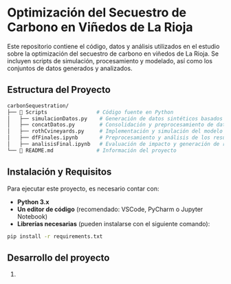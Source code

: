 # Optimización del Secuestro de Carbono en Viñedos de La Rioja

Este repositorio contiene el código, datos y análisis utilizados en el estudio sobre la optimización del secuestro de carbono en viñedos de La Rioja. Se incluyen scripts de simulación, procesamiento y modelado, así como los conjuntos de datos generados y analizados.

## Estructura del Proyecto


```bash
carbonSequestration/
├── 📂 Scripts                # Código fuente en Python
│   ├── simulacionDatos.py    # Generación de datos sintéticos basados en clima y suelo
│   ├── concatDatos.py        # Consolidación y preprocesamiento de datos
│   ├── rothCvineyards.py     # Implementación y simulación del modelo RothC
│   ├── dfFinales.ipynb       # Preprocesamiento y análisis de los resultados
│   ├── analisisFinal.ipynb   # Evaluación de impacto y generación de reportes
└── 📄 README.md              # Información del proyecto
```

## Instalación y Requisitos

Para ejecutar este proyecto, es necesario contar con:

- **Python 3.x**
- **Un editor de código** (recomendado: VSCode, PyCharm o Jupyter Notebook)
- **Librerías necesarias** (pueden instalarse con el siguiente comando):

```sh
pip install -r requirements.txt
```

## Desarrollo del proyecto 
1. 
